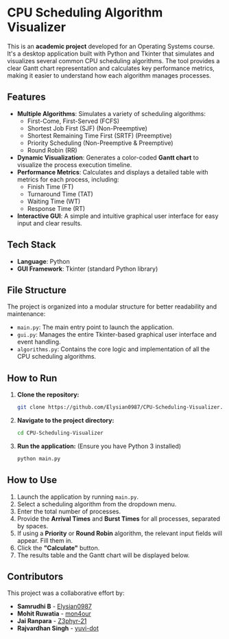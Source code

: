 # CPU Scheduling Algorithm Visualizer

This is an **academic project** developed for an Operating Systems course. It's a desktop application built with Python and Tkinter that simulates and visualizes several common CPU scheduling algorithms. The tool provides a clear Gantt chart representation and calculates key performance metrics, making it easier to understand how each algorithm manages processes.

##  Features

* **Multiple Algorithms**: Simulates a variety of scheduling algorithms:
  * First-Come, First-Served (FCFS)
  * Shortest Job First (SJF) (Non-Preemptive)
  * Shortest Remaining Time First (SRTF) (Preemptive)
  * Priority Scheduling (Non-Preemptive & Preemptive)
  * Round Robin (RR)
* **Dynamic Visualization**: Generates a color-coded **Gantt chart** to visualize the process execution timeline.
* **Performance Metrics**: Calculates and displays a detailed table with metrics for each process, including:
  * Finish Time (FT)
  * Turnaround Time (TAT)
  * Waiting Time (WT)
  * Response Time (RT)
* **Interactive GUI**: A simple and intuitive graphical user interface for easy input and clear results.

##  Tech Stack

* **Language**: Python
* **GUI Framework**: Tkinter (standard Python library)

##  File Structure

The project is organized into a modular structure for better readability and maintenance:

* `main.py`: The main entry point to launch the application.
* `gui.py`: Manages the entire Tkinter-based graphical user interface and event handling.
* `algorithms.py`: Contains the core logic and implementation of all the CPU scheduling algorithms.

##  How to Run

1. **Clone the repository:**
   ```bash
   git clone https://github.com/Elysian0987/CPU-Scheduling-Visualizer.git
   ```
2. **Navigate to the project directory:**
   ```bash
   cd CPU-Scheduling-Visualizer
   ```
3. **Run the application:**
   (Ensure you have Python 3 installed)
   ```bash
   python main.py
   ```

##  How to Use

1. Launch the application by running `main.py`.
2. Select a scheduling algorithm from the dropdown menu.
3. Enter the total number of processes.
4. Provide the **Arrival Times** and **Burst Times** for all processes, separated by spaces.
5. If using a **Priority** or **Round Robin** algorithm, the relevant input fields will appear. Fill them in.
6. Click the **"Calculate"** button.
7. The results table and the Gantt chart will be displayed below.

## Contributors

This project was a collaborative effort by:

* **Samrudhi B** - [Elysian0987](https://github.com/Elysian0987)
* **Mohit Ruwatia** - [mon4our](https://github.com/mon4our)
* **Jai Ranpara** - [Z3phyr-21](https://github.com/Z3phyr-21)
* **Rajvardhan Singh** - [yuvi-dot](https://github.com/yuvi-dot)
